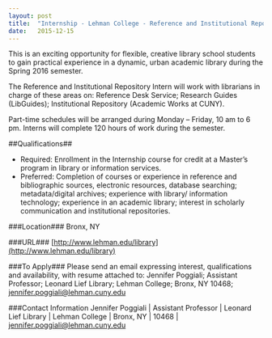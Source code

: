 ```yaml
---
layout: post
title:  "Internship - Lehman College - Reference and Institutional Repository"
date:   2015-12-15
---
```


This is an exciting opportunity for flexible, creative library school students to gain practical experience in a dynamic, urban academic library during the Spring 2016 semester.

The Reference and Institutional Repository Intern will work with librarians in charge of these areas on: Reference Desk Service; Research Guides (LibGuides); Institutional Repository (Academic Works at CUNY).

Part-time schedules will be arranged during Monday – Friday, 10 am to 6 pm. Interns will complete 120 hours of work during the semester.

##Qualifications##
* Required: Enrollment in the Internship course for credit at a Master’s program in library or information services.
* Preferred: Completion of courses or experience in reference and bibliographic sources, electronic resources, database searching; metadata/digital archives; experience with library/ information technology; experience in an academic library; interest in scholarly communication and institutional repositories.

###Location###
Bronx, NY

###URL###
[http://www.lehman.edu/library](http://www.lehman.edu/library)

###To Apply###
Please send an email expressing interest, qualifications and availability, with resume attached to:
Jennifer Poggiali; Assistant Professor; Leonard Lief Library; Lehman College; Bronx, NY 10468; [jennifer.poggiali@lehman.cuny.edu](jennifer.poggiali@lehman.cuny.edu)

###Contact Information
Jennifer Poggiali | Assistant Professor | Leonard Lief Library | Lehman College | Bronx, NY | 10468 | [jennifer.poggiali@lehman.cuny.edu](mailto:jennifer.poggiali@lehman.cuny.edu)